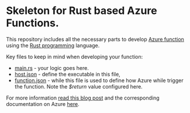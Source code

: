 
# Skeleton for Rust based Azure Functions.

This repository includes all the necessary parts to develop 
[Azure function](https://azure.microsoft.com/en-us/services/functions) using the 
[Rust programming](https://www.rust-lang.org/) language.

Key files to keep in mind when developing your function:

  * [main.rs](src/main.rs) - your logic goes here.
  * [host.json](host.json) - define the executable in this file,
  * [function.json](Rustfunction/function.json) - while this file is used to define how Azure while trigger the
    function. Note the *$return* value configured here.

For more information 
[read this blog post](https://www.nohuddleoffense.de/2021/05/14/write-your-functions-in-rust-with-azure-rocket/) 
and the corresponding documentation on Azure 
[here](https://docs.microsoft.com/en-us/azure/azure-functions/create-first-function-vs-code-other?tabs=rust%2Clinux).

